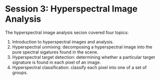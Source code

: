 # Session 3: Hyperspectral Image Analysis

The hyperspectral image analysis secion covered four topics:

1. Introduction to hyperspectral images and analysis.
2. Hyperspectral unmixing: decomposing a hyperspectral image into the pure spectral sigatures found in the scene.
3. Hyperspectral target detection: determining whether a particular target signature is found in each pixel of an image.
4. Hyperspectral classification: classify each pixel into one of a set of groups.
